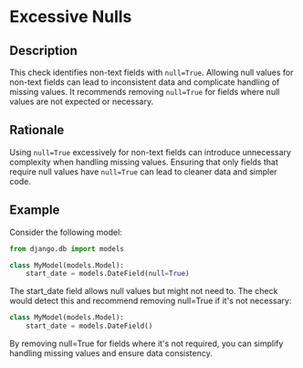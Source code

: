 <!-- checks/excessive_nulls.md -->

# Excessive Nulls

## Description

This check identifies non-text fields with `null=True`. Allowing null values for non-text fields can lead to inconsistent data and complicate handling of missing values. It recommends removing `null=True` for fields where null values are not expected or necessary.

## Rationale

Using `null=True` excessively for non-text fields can introduce unnecessary complexity when handling missing values. Ensuring that only fields that require null values have `null=True` can lead to cleaner data and simpler code.

## Example

Consider the following model:

```python
from django.db import models

class MyModel(models.Model):
    start_date = models.DateField(null=True)
```

The start_date field allows null values but might not need to. The check would detect this and recommend removing null=True if it's not necessary:

```python
class MyModel(models.Model):
    start_date = models.DateField()
```

By removing null=True for fields where it's not required, you can simplify handling missing values and ensure data consistency.
